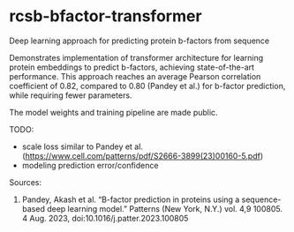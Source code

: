 # rcsb-bfactor-transformer
Deep learning approach for predicting protein b-factors from sequence

Demonstrates implementation of transformer architecture for learning protein embeddings to predict b-factors, achieving state-of-the-art performance. This approach reaches an average Pearson correlation coefficient of 0.82, compared to 0.80 (Pandey et al.) for b-factor prediction, while requiring fewer parameters.

The model weights and training pipeline are made public.

TODO:
   - scale loss similar to Pandey et al. (https://www.cell.com/patterns/pdf/S2666-3899(23)00160-5.pdf)
   - modeling prediction error/confidence

Sources:
1. Pandey, Akash et al. “B-factor prediction in proteins using a sequence-based deep learning model.” Patterns (New York, N.Y.) vol. 4,9 100805. 4 Aug. 2023, doi:10.1016/j.patter.2023.100805
